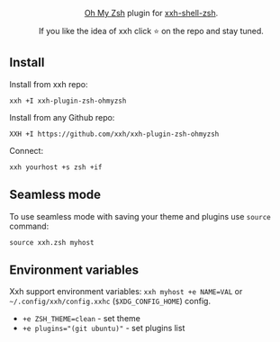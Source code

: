 <p align="center">  
<a href="https://github.com/ohmyzsh/ohmyzsh/">Oh My Zsh</a> plugin for <a href="//github.com/xxh/xxh-shell-zsh">xxh-shell-zsh</a>.
</p>

<p align="center">  
If you like the idea of xxh click ⭐ on the repo and stay tuned.
</p>


## Install
Install from xxh repo:
```
xxh +I xxh-plugin-zsh-ohmyzsh
```
Install from any Github repo:
```
XXH +I https://github.com/xxh/xxh-plugin-zsh-ohmyzsh
```
Connect:
``` 
xxh yourhost +s zsh +if
```

## Seamless mode
To use seamless mode with saving your theme and plugins use `source` command: 
```
source xxh.zsh myhost
```

## Environment variables

Xxh support environment variables: `xxh myhost +e NAME=VAL` or `~/.config/xxh/config.xxhc` (`$XDG_CONFIG_HOME`) config.

* `+e ZSH_THEME=clean` - set theme
* `+e plugins="(git ubuntu)"` - set plugins list
